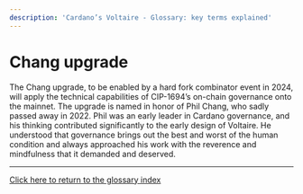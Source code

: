 ```yaml
---
description: 'Cardano’s Voltaire - Glossary: key terms explained'
---
```


# Chang upgrade

The Chang upgrade, to be enabled by a hard fork combinator event in 2024, will apply the technical capabilities of CIP-1694’s on-chain governance onto the mainnet. The upgrade is named in honor of Phil Chang, who sadly passed away in 2022. Phil was an early leader in Cardano governance, and his thinking contributed significantly to the early design of Voltaire. He understood that governance brings out the best and worst of the human condition and always approached his work with the reverence and mindfulness that it demanded and deserved.

***

[Click here to return to the glossary index](../)

